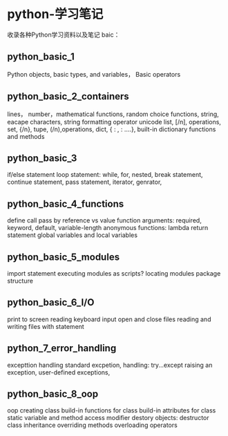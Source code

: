 # python-学习笔记
收录各种Python学习资料以及笔记
baic：
## python_basic_1
Python 
objects, basic types, and variables，
Basic operators

## python_basic_2_containers
lines，
number，mathematical functions,
random choice functions, 
string, eacape characters, string formatting operator
unicode
list,  [/n], operations, 
set, {/n}, 
tupe, (/n),operations,
dict, { : , : ....}, built-in dictionary functions and methods

## python_basic_3
if/else statement
loop statement: while, for, nested, 
break statement,
continue statement,
pass statement,
iterator,
genrator,

## python_basic_4_functions
define
call
pass by reference vs value
function arguments: required, keyword, default, variable-length
anonymous functions: lambda
return statement
global variables and local variables

## python_basic_5_modules
import statement
executing modules as scripts?
locating modules
package structure

## python_basic_6_I/O
print to screen
reading keyboard input
open and close files
reading and writing files
with statement

## python_7_error_handling
excepttion handling
standard excpetion,
handling: try...except
raising an exception,
user-defined exceptions,

## python_basic_8_oop
oop
creating class
build-in functions for class
build-in attributes for class
static variable and method
access modifier
destory objects: destructor
class inheritance
overriding methods
overloading operators




